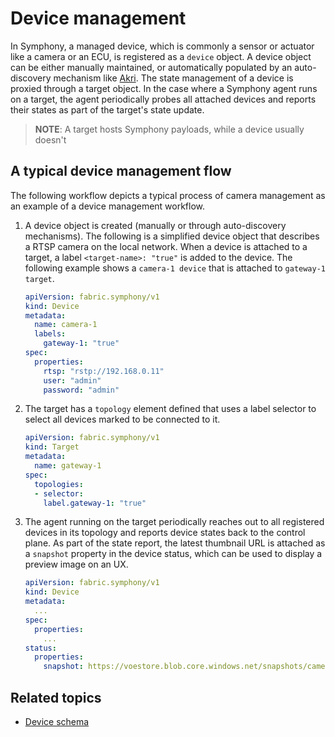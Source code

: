 # Device management

In Symphony, a managed device, which is commonly a sensor or actuator like a camera or an ECU, is registered as a `device` object. A device object can be either manually maintained, or automatically populated by an auto-discovery mechanism like [Akri]( https://github.com/project-akri/akri). The state management of a device is proxied through a target object. In the case where a Symphony agent runs on a target, the agent periodically probes all attached devices and reports their states as part of the target's state update.

> **NOTE**: A target hosts Symphony payloads, while a device usually doesn't

## A typical device management flow

The following workflow depicts a typical process of camera management as an example of a device management workflow.

1. A device object is created (manually or through auto-discovery mechanisms). The following is a simplified device object that describes a RTSP camera on the local network. When a device is attached to a target, a label `<target-name>: "true"` is added to the device. The following example shows a `camera-1 device` that is attached to `gateway-1 target`.

   ```yaml
   apiVersion: fabric.symphony/v1
   kind: Device
   metadata:
     name: camera-1
     labels:
       gateway-1: "true"
   spec:
     properties:
       rtsp: "rstp://192.168.0.11"      
       user: "admin"
       password: "admin"
   ```

1. The target has a `topology` element defined that uses a label selector to select all devices marked to be connected to it.

   ```yaml
   apiVersion: fabric.symphony/v1
   kind: Target
   metadata:
     name: gateway-1
   spec:
     topologies:
     - selector: 
       label.gateway-1: "true"        
   ```

1. The agent running on the target periodically reaches out to all registered devices in its topology and reports device states back to the control plane. As part of the state report, the latest thumbnail URL is attached as a `snapshot` property in the device status, which can be used to display a preview image on an UX.

   ```yaml
   apiVersion: fabric.symphony/v1
   kind: Device
   metadata:
     ...
   spec:
     properties:
       ...
   status:
     properties:
       snapshot: https://voestore.blob.core.windows.net/snapshots/camera-1-snapshot.jpg # <------------
   ```

## Related topics

* [Device schema](../uom/device.md)